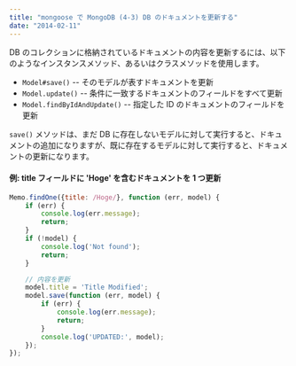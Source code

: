 ```yaml
---
title: "mongoose で MongoDB (4-3) DB のドキュメントを更新する"
date: "2014-02-11"
---
```


DB のコレクションに格納されているドキュメントの内容を更新するには、以下のようなインスタンスメソッド、あるいはクラスメソッドを使用します。

- `Model#save()` -- そのモデルが表すドキュメントを更新
- `Model.update()` -- 条件に一致するドキュメントのフィールドをすべて更新
- `Model.findByIdAndUpdate()` -- 指定した ID のドキュメントのフィールドを更新

`save()` メソッドは、まだ DB に存在しないモデルに対して実行すると、ドキュメントの追加になりますが、既に存在するモデルに対して実行すると、ドキュメントの更新になります。

#### 例: title フィールドに 'Hoge' を含むドキュメントを 1 つ更新

```javascript
Memo.findOne({title: /Hoge/}, function (err, model) {
    if (err) {
        console.log(err.message);
        return;
    }
    if (!model) {
        console.log('Not found');
        return;
    }

    // 内容を更新
    model.title = 'Title Modified';
    model.save(function (err, model) {
        if (err) {
            console.log(err.message);
            return;
        }
        console.log('UPDATED:', model);
    });
});
```

